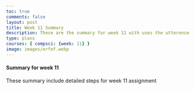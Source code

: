 ```yaml
---
toc: true
comments: false
layout: post
title: Week 11 Summary
description: These are the summary for week 11 with uses the utterence bot
type: plans
courses: { compsci: {week: 11} }
image: images/erfef.webp
---
```



#### Summary for week 11
These summary include detailed steps for week 11 assignment
